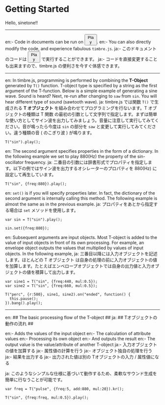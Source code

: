 Getting Started
===============
Hello, sinetone!!

- - -

en:- Code in documents can be run on <button style="width:40px">Play</button>.
en:- You can also directly modify the code, and experience fabulous `timbre.js`.
ja:- このドキュメントのコードは <button style="width:40px">Play</button> で実行することができます。
ja:- コードを直接変更することも出来ますので、timbre.js の便利さを今すぐ体感できます。

- - -

en: In timbre.js, programming is performed by combining the **T-Object** generated by `T()` function. T-object type is specified by a string as the first argument of the T-function. Below is a simple example of generating a sine wave. Sound is heard? Next, re-run after changing to `saw` from `sin`. You will hear different type of sound (sawtooth wave).
ja: timbre.js では関数 `T()` で生成される **T オブジェクト** を組み合わせてプログラミングを行ないます。T オブジェクトの種類は T 関数 の最初の引数として文字列で指定します。まずは簡単な使い方としてサイン波を出力してみましょう。音量に注意して実行してみてください。音が鳴ったら今度は `sin` の部分を `saw` と変更して実行してみてください。違う種類の音 ( のこぎり波 ) が鳴ります。

```timbre
T("sin").play();
```

en: The second argument specifies properties in the form of a dictionary. In the following example we set to play 880(Hz) the property of the sin-oscillator frequency.
ja: 二番目の引数には辞書形式でプロパティを指定します。以下の例ではサイン波を出力するオシレーターのプロパティを 880(Hz) に設定して再生しています。

```timbre
T("sin", {freq:880}).play();
```

en: `set()` is if you will specify properties later. In fact, the dictionary of the second argument is internally calling this method. The following example is almost the same as in the previous example.
ja: プロパティをあとから指定する場合は `set` メソッドを使用します。

```timbre
var sin = T("sin").play();

sin.set({freq:880});
```

en: Subsequent arguments are input objects. Most T-object is added to the value of input objects in front of its own processing. For example, an envelope object outputs the values that multiplied by values of input objects. In the following example, 
ja: 三番目以降には入力オブジェクトを記述します。ほとんどの T オブジェクト は自身の処理の前に入力オブジェクトの値を加算します。たとえばエンベロープオブジェクトでは自身の出力値と入力オブジェクトの値を積算して出力します。

```timbre
var sine1 = T("sin", {freq:440, mul:0.5});
var sine2 = T("sin", {freq:660, mul:0.5});

T("perc", {r:500}, sine1, sine2).on("ended", function() {
  this.pause();
}).bang().play();
```

- - -

en: ## The basic processing flow of the T-object ##
ja: ## Tオブジェクトの動作の流れ ##

en:- Adds the values ​​of the input object
en:- The calculation of attribute values
en:- Processing its own object
en:- And outputs the result
en:- The output value is the value/attribute of another T-object
ja:- 入力オブジェクトの値を加算する
ja:- 属性値の計算を行う
ja:- オブジェクト独自の処理を行う
ja:- 結果を出力する
ja:- 出力された値は別の Tオブジェクトの入力 / 属性値になる

ja: このようなシンプルな仕様に基づいて動作するため、柔軟なサウンド生成を簡単に行なうことが可能です。

```timbre
var freq = T("pulse", {freq:5, add:880, mul:20}).kr();

T("sin", {freq:freq, mul:0.5}).play();
```
